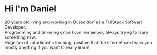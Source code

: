 # Hi I'm Daniel

28 years old living and working in Düsseldorf as a FullStack Software Developer.  
Programming and tinkering since I can remember, always trying to learn something new.  
Huge fan of autodidactic learning, positive that the internet can teach you mostly anything if you want to really learn!